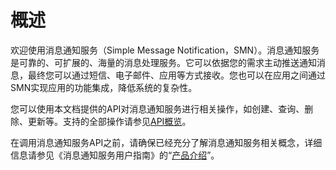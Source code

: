 # 概述<a name="smn_api_11000"></a>

欢迎使用消息通知服务（Simple Message Notification，SMN）。消息通知服务是可靠的、可扩展的、海量的消息处理服务。它可以依据您的需求主动推送通知消息，最终您可以通过短信、电子邮件、应用等方式接收。您也可以在应用之间通过SMN实现应用的功能集成，降低系统的复杂性。

您可以使用本文档提供的API对消息通知服务进行相关操作，如创建、查询、删除、更新等。支持的全部操作请参见[API概览](API概览.md)。

在调用消息通知服务API之前，请确保已经充分了解消息通知服务相关概念，详细信息请参见《消息通知服务用户指南》的“[产品介绍](https://support.huaweicloud.com/productdesc-smn/zh-cn_topic_0043394877.html)”。

